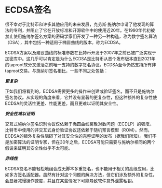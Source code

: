 # ECDSA签名

很不幸对于比特币和许多其他应用的未来发展，克劳斯·施纳尔申请了他发现的算法的专利，并阻止了它在开放标准和开源软件中的使用近20年。在1990年代初被禁止使用施纳尔签名方案的密码学家们开发了一种另一种构造，称为数字签名算法（DSA），其中包括一种适用于椭圆曲线的版本，称为ECDSA。

 ECDSA方案以及建议曲线的标准参数在比特币开发于2007年之前已被广泛实现于加密库中。这几乎可以肯定是为什么ECDSA是比特币从首个发布版本直到2021年的taproot软分叉激活之前唯一支持的数字签名协议。ECDSA至今仍然支持所有非taproot交易。与施纳尔签名相比，一些不同之处包括：

_**更复杂**_&#x20;

正如我们将看到的，ECDSA需要更多的操作来创建或验证签名，而不只是施纳尔签名协议。从实现的角度来看，它并没有显著的更复杂性，但这种额外的复杂性使ECDSA的灵活性更差、性能更差，而且更难以证明其安全性。

_**安全性难以证明**_&#x20;

交互式施纳尔签名识别协议仅依赖于椭圆曲线离散对数问题（ECDLP）的强度。比特币中使用的非交互式身份验证协议还依赖于随机预言模型（ROM）。然而，ECDSA的额外复杂性阻碍了对其安全性的完整证明的发布（据我们所知）。我们不是加密算法的证明专家，但在30年之后，ECDSA可能只需要与施纳尔相同的两个假设来证明其安全性似乎不太可能。

_**非线性**_&#x20;

ECDSA签名不能轻松地组合成无脚本多重签名，也不能用于相关的高级应用，比如多方签名适配器。虽然有针对这个问题的解决方法，但它们涉及额外的复杂性，会显著减慢操作速度，并且在某些情况下可能导致软件意外泄露私钥。
